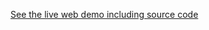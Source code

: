 [//]: # (This file was generated from: doc/template/example.mdt using the documentation_builder package on: 2022-06-22 20:41:08.316978.)
[See the live web demo including source code](https://domain-centric.github.io/responsive_layout_grid_demo)